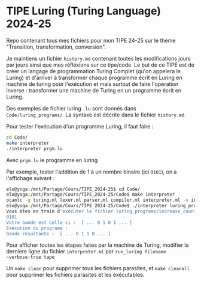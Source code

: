 # TIPE Luring (Turing Language) 2024-25

Repo contenant tous mes fichiers pour mon TIPE 24-25 sur le thème "Transition, transformation, conversion".

Je maintiens un fichier `history.md` contenant toutes les modifications jours par jours ainsi que mes réfléxions sur ce tipe/code.
Le but de ce TIPE est de créer un langage de programmation Turing Complet (qu'on appelera le Luring) et d'arriver à transformer chaque programme écrit en Luring en machine de turing pour l'exécution et mais surtout de faire l'opération inverse : transformer une machine de Turing en un programme écrit en Luring.

Des exemples de fichier luring `.lu` sont donnés dans `Code/luring_programs/`. La syntaxe est décrite dans le fichier `history.md`.

Pour tester l'exécution d'un programme Luring, il faut faire :

```bash
cd Code/
make interpreter
./interpreter prgm.lu
```

Avec `prgm.lu` le programme en luring

Par exemple, tester l'addition de 1 à un nombre binaire (ici `0101`), on a l'affichage suivant :

```bash
elo@yoga:/mnt/Partage/Cours/TIPE_2024-25$ cd Code/
elo@yoga:/mnt/Partage/Cours/TIPE_2024-25/Code$ make interpreter
ocamlc -g turing.ml lexer.ml parser.ml compiler.ml interpreter.ml -o interpreter
elo@yoga:/mnt/Partage/Cours/TIPE_2024-25/Code$ ./interpreter luring_programs/increase_counter.lu
Vous êtes en train d'exécuter le fichier luring_programs/increase_counter.lu, il faut une entrée pour l'exécution de ce programme, merci de l'écrire : (le caractère blanc est le caractère _ )
0101
Votre bande est celle ci :  [ ... 0 1 0 1 ... ]
Exécution du programe : 
Bande résultante :  [ ... 0 1 1 0 ... ]
```

Pour afficher toutes les étapes faites par la machine de Turing, modifier la derniere ligne du fichier `interpreter.ml` par `run_luring filename ~verbose:true tape`

Un `make clean` pour supprimer tous les fichiers parasites, et `make cleanall` pour supprimer les fichiers parasites et les exécutables.